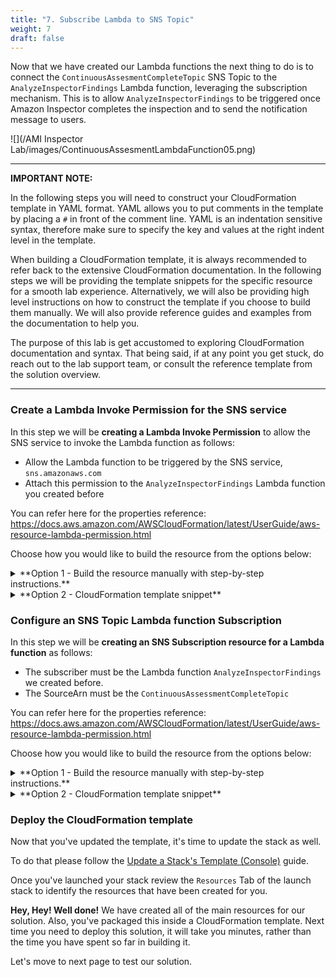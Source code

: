 ```yaml
---
title: "7. Subscribe Lambda to SNS Topic"
weight: 7
draft: false
---
```

Now that we have created our Lambda functions the next thing to do is to connect the `ContinuousAssesmentCompleteTopic` SNS Topic to the `AnalyzeInspectorFindings` Lambda function, leveraging the subscription mechanism. This is to allow `AnalyzeInspectorFindings` to be triggered once Amazon Inspector completes the inspection and to send the notification message to users.

![](/AMI Inspector Lab/images/ContinuousAssesmentLambdaFunction05.png)

---

**IMPORTANT NOTE:**

In the following steps you will need to construct your CloudFormation template in YAML format.
YAML allows you to put comments in the template by placing a `#` in front of the comment line.
YAML is an indentation sensitive syntax, therefore make sure to specify the key and values at the right indent level in the template.

When building a CloudFormation template, it is always recommended to refer back to the extensive CloudFormation documentation.
In the following steps we will be providing the template snippets for the specific resource for a smooth lab experience.
Alternatively, we will also be providing high level instructions on how to construct the template if you choose to build them manually. We will also provide reference guides and examples from the documentation to help you. 
    
The purpose of this lab is get accustomed to exploring CloudFormation documentation and syntax.
That being said, if at any point you get stuck, do reach out to the lab support team, or consult the reference template from the solution overview.

---

### Create a Lambda Invoke Permission for the SNS service

In this step we will be **creating a Lambda Invoke Permission** to allow the SNS service to invoke the Lambda function as follows:
    
* Allow the Lambda function to be triggered by the SNS service, `sns.amazonaws.com`
* Attach this permission to the `AnalyzeInspectorFindings` Lambda function you created before

You can refer here for the properties reference: https://docs.aws.amazon.com/AWSCloudFormation/latest/UserGuide/aws-resource-lambda-permission.html

Choose how you would like to build the resource from the options below:

<details><summary> **Option 1 - Build the resource manually with step-by-step instructions.**</summary>
<p>    

  * Open your text editor and edit the file named  `GoldenAMIContinuousAssesment.yml`.
  * In the `Resources:` section, add the following:
  * Create a resource named `LambdaInvokePermission` of type `AWS::Lambda::Permission`.
  * In the `Properties` section create a `FunctionName` property and using the `!GetAtt` intrinsic function, reference the `AnalyzeInspectorFindingsLambdaFunction` Arn you created before. [Reference](https://docs.aws.amazon.com/AWSCloudFormation/latest/UserGuide/intrinsic-function-reference-getatt.html)
  * In the `Properties` section create an `Action` property and specify `lambda:InvokeFunction`
  * In the `Properties` section create a `Principal` property and specify `sns.amazonaws.com`
  * In the `Properties` section create a `SourceArn` property and specify a reference to the `ContinuousAssessmentCompleteTopic` using the `!Ref` intrinsic function

</p>
</details>
        
<details><summary>**Option 2 - CloudFormation template snippet**</summary>

```
      LambdaInvokePermission: 
        Properties: 
          Action: "lambda:InvokeFunction"
          FunctionName: !GetAtt "AnalyzeInspectorFindingsLambdaFunction.Arn"
          Principal: sns.amazonaws.com
          SourceArn: !Ref "ContinuousAssessmentCompleteTopic"
        Type: "AWS::Lambda::Permission"
```
</details>


### Configure an SNS Topic Lambda function Subscription


In this step we will be **creating an SNS Subscription resource for a Lambda function** as follows:
    
* The subscriber must be the Lambda function `AnalyzeInspectorFindings` we created before.
* The SourceArn must be the `ContinuousAssessmentCompleteTopic`

You can refer here for the properties reference: https://docs.aws.amazon.com/AWSCloudFormation/latest/UserGuide/aws-resource-lambda-permission.html

Choose how you would like to build the resource from the options below:

<details><summary> **Option 1 - Build the resource manually with step-by-step instructions.**</summary>
<p>    

  * Open your text editor, and edit the file named  `GoldenAMIContinuousAssesment.yml`.
  * Add the following resource to the `Resources:` section:
  * Create a resource named `ContinuousAssessmentCompleteTopicSubscription` of type `AWS::SNS::Subscription`.
  * In the `Properties` section, create an `Endpoint` property and using the `!GetAtt` intrinsic function, reference the `AnalyzeInspectorFindingsLambdaFunction` Arn you created before. [Reference](https://docs.aws.amazon.com/AWSCloudFormation/latest/UserGuide/intrinsic-function-reference-getatt.html)
  * In the `Properties` section create a `Protocol` property and specify `lambda`.
  * In the `Properties` section create a `SourceArn` property and specify a reference to the `ContinuousAssessmentCompleteTopic` using the `!Ref` intrinsic function.

<p>
</details>
        
<details><summary>**Option 2 - CloudFormation template snippet**</summary>

**NOTE** The snippet below must be specified within the `Resources:` section of the CloudFormation template.

```
      ContinuousAssessmentCompleteTopicSubscription: 
        Properties: 
          Endpoint: !GetAtt "AnalyzeInspectorFindingsLambdaFunction.Arn"
          Protocol: lambda
          TopicArn: !Ref "ContinuousAssessmentCompleteTopic"
        Type: "AWS::SNS::Subscription"
```
</details>

### Deploy the CloudFormation template

Now that you've updated the template, it's time to update the stack as well. 
    
To do that please follow the [Update a Stack's Template (Console)](https://docs.aws.amazon.com/AWSCloudFormation/latest/UserGuide/using-cfn-updating-stacks-get-template.html#using-cfn-updating-stacks-get-stack.CON) guide.

Once you've launched your stack review the `Resources` Tab of the launch stack to identify the resources that have been created for you.

**Hey, Hey! Well done!** We have created all of the main resources for our solution. Also, you've packaged this inside a CloudFormation template. Next time you need to deploy this solution, it will take you minutes, rather than the time you have spent so far in building it.

Let's move to next page to test our solution.